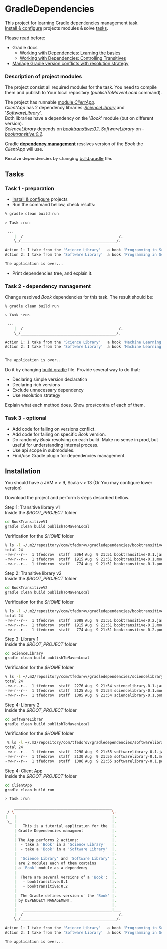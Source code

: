 # GradleDependencies

This project for learning Gradle dependencies management task. </br>
[Install & configure](#Installation) projects modules & solve [tasks](#tasks).

Please read before:
* Gradle docs
  * [Working with Dependencies: Learning the basics](https://docs.gradle.org/current/userguide/core_dependency_management.html)
  * [ Working with Dependencies: Controlling Transitives](https://docs.gradle.org/current/userguide/dependency_constraints.html)
* [Manage Gradle version conflicts with resolution strategy](https://proandroiddev.com/manage-gradle-version-conflicts-with-strategy-611ac3f6ce19)

### Description of project modules 
The project consist all required modules for the task. You need to compile them and publish to Your local repository (_publishToMavenLocal_ command).

The project has runnable [module _ClientApp_](tree/main/ClientApp).<br/>
_ClientApp_ has 2 dependency libraries: [_ScienceLibrary_](tree/main/ScienceLibrary) and ['_SoftwareLibrary_'](tree/main/SoftwareLibrary).<br/>
Both libraries have a dependency on the '_Book_' module (but on different version).<br/>
_ScienceLibrary_ depends on [_booktransitive:0.1_](tree/main/BookTransitiveV1), _SoftwareLibrary_ on - [_booktransitive:0.2_](tree/main/BookTransitiveV2).<br>

Gradle [__dependency management__](https://docs.gradle.org/current/userguide/core_dependency_management.html) resolves version of the _Book_ the _ClientApp_ will use.<p/>

Resolve dependencies by changing [build.gradle](blob/main/ClientApp/build.gradle) file.

## Tasks
### Task 1 - preparation
* [Install & configure](#Installation) projects
* Run the command bellow, check results:
```sh
% gradle clean build run

> Task :run

 ...
    |  /                                           /.
    \_/___________________________________________/.

Action 1: I take from the 'Science Library'   a book 'Programming in Scala Fifth Edition 5st edition.' by Martin Odersky (v2)
Action 2: I take from the 'Software Library'  a book 'Programming in Scala Fifth Edition 5st edition.' by Martin Odersky (v2)

The application is over...

```
* Print dependencies tree, and explain it.

### Task 2 - dependency management

Change resolved _Book_ dependencies for this task. The result should be:
```sh
% gradle clean build run

> Task :run

 ...
    |  /                                           /.
    \_/___________________________________________/.

Action 1: I take from the 'Science Library'   a book 'Machine Learning Yearning'. by Andrew Ng. (v1)
Action 2: I take from the 'Software Library'  a book 'Machine Learning Yearning'. by Andrew Ng. (v1)


The application is over...

```

Do it by changing [build.gradle](blob/main/ClientApp/build.gradle) file.
Provide several way to do that:
* Declaring simple version declaration
* Declaring rich versions
* Exclude unnecessary dependency
* Use resolution strategy

Explain what each method does. Show pros/contra of each of them.

### Task 3 - optional

* Add code for failing on versions conflict.
* Add code for failing on specific _Book_ version.
* Do randomly _Book_ resolving on each build. Make no sense in prod, but useful for understanding internal process.
* Use api scope in submodules.
* Find/use Gradle plugin for dependencies management.

## Installation

You should have a JVM v > 9, Scala v > 13 (Or You may configure lower version)

Download the project and perform 5 steps described bellow.

Step 1: Transitive library v1</br>
Inside the _$ROOT_PROJECT_ folder

```sh
cd BookTransitiveV1
gradle clean build publishToMavenLocal
```

Verification for the _$HOME_ folder

```sh
% ls -l ~/.m2/repository/com/tfedorov/gradledependencies/booktransitive/0.1
total 24
-rw-r--r--  1 tfedorov  staff  2064 Aug  9 21:51 booktransitive-0.1.jar
-rw-r--r--  1 tfedorov  staff  1915 Aug  9 21:51 booktransitive-0.1.module
-rw-r--r--  1 tfedorov  staff   774 Aug  9 21:51 booktransitive-0.1.pom
```

Step 2: Transitive library v2</br>
Inside the _$ROOT_PROJECT_ folder

```sh
cd BookTransitiveV2
gradle clean build publishToMavenLocal
```

Verification for the _$HOME_ folder

```sh
% ls -l ~/.m2/repository/com/tfedorov/gradledependencies/booktransitive/0.2
total 24
-rw-r--r--  1 tfedorov  staff  2088 Aug  9 21:51 booktransitive-0.2.jar
-rw-r--r--  1 tfedorov  staff  1915 Aug  9 21:51 booktransitive-0.2.module
-rw-r--r--  1 tfedorov  staff   774 Aug  9 21:51 booktransitive-0.2.pom
```

Step 3: Library 1</br>
Inside the _$ROOT_PROJECT_ folder

```sh
cd ScienceLibrary
gradle clean build publishToMavenLocal
```

Verification for the _$HOME_ folder

```sh
% ls -l ~/.m2/repository/com/tfedorov/gradledependencies/sciencelibrary/0.1
total 24
-rw-r--r--  1 tfedorov  staff  2276 Aug  9 21:54 sciencelibrary-0.1.jar
-rw-r--r--  1 tfedorov  staff  2125 Aug  9 21:54 sciencelibrary-0.1.module
-rw-r--r--  1 tfedorov  staff  1005 Aug  9 21:54 sciencelibrary-0.1.pom
```

Step 4: Library 2</br>
Inside the _$ROOT_PROJECT_ folder

```sh
cd SoftwareLibrar
gradle clean build publishToMavenLocal
```

Verification for the _$HOME_ folder

```sh
 % ls -l ~/.m2/repository/com/tfedorov/gradledependencies/softwarelibrary/0.1
total 24
-rw-r--r--  1 tfedorov  staff  2290 Aug  9 21:55 softwarelibrary-0.1.jar
-rw-r--r--  1 tfedorov  staff  2130 Aug  9 21:55 softwarelibrary-0.1.module
-rw-r--r--  1 tfedorov  staff  1006 Aug  9 21:55 softwarelibrary-0.1.pom
```

Step 4: Client App</br>
Inside the _$ROOT_PROJECT_ folder

```sh
cd ClientApp
gradle clean build run

> Task :run

    ____________________________________________
 / \                                            \.
|   |                                           |.
 \_ |                                           |.
    |   This is a tutorial application for the  |.
    | Gradle Dependencies managment.            |.
    |                                           |.
    | The App performs 2 actions:               |.
    |  - take a 'Book' in a 'Science Library'   |.
    |  - take a 'Book' in a 'Software Library'  |.
    |                                           |.
    |  'Science Library' and 'Software Library' |.
    | are 2 modules each of them contains       |.
    | a 'Book' module as a dependency           |.
    |                                           |.
    |  There are several versions of a 'Book':  |.
    |   - booktransitive:0.1                    |.
    |   - booktransitive:0.2                    |.
    |                                           |.
    |  The Gradle defines version of the 'Book' |.
    | by DEPENDECY MANAGEMENT.                  |.
    |                                           |.
    |   ________________________________________|___
    |  /                                           /.
    \_/___________________________________________/.

Action 1: I take from the 'Science Library'   a book 'Programming in Scala Fifth Edition 5st edition.' by Martin Odersky (v2)
Action 2: I take from the 'Software Library'  a book 'Programming in Scala Fifth Edition 5st edition.' by Martin Odersky (v2)

The application is over...
```
